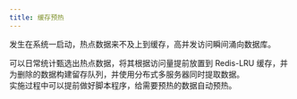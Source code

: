 ```yaml
---
title: 缓存预热
---
```


发生在系统一启动，热点数据来不及上到缓存，高并发访问瞬间涌向数据库。  
  
可以日常统计甄选出热点数据，将其根据访问量提前放置到 Redis-LRU 缓存，并为删除的数据构建留存队列，并使用分布式多服务器同时提取数据。  
实施过程中可以提前做好脚本程序，给需要预热的数据自动预热。